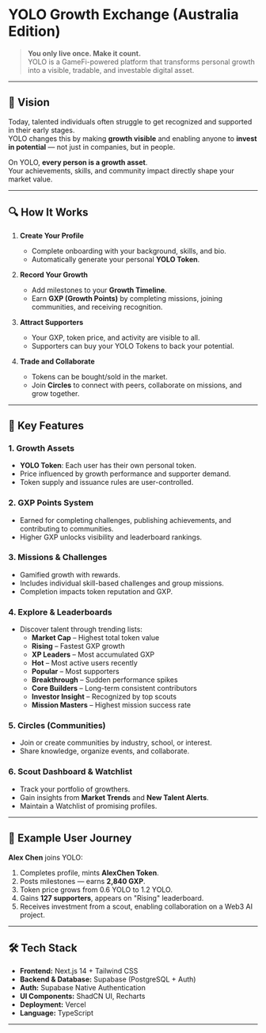 # YOLO Growth Exchange (Australia Edition)

> **You only live once. Make it count.**  
> YOLO is a GameFi-powered platform that transforms personal growth into a visible, tradable, and investable digital asset.

---

## 🌟 Vision

Today, talented individuals often struggle to get recognized and supported in their early stages.  
YOLO changes this by making **growth visible** and enabling anyone to **invest in potential** — not just in companies, but in people.

On YOLO, **every person is a growth asset**.  
Your achievements, skills, and community impact directly shape your market value.

---

## 🔍 How It Works

1. **Create Your Profile**  
   - Complete onboarding with your background, skills, and bio.  
   - Automatically generate your personal **YOLO Token**.

2. **Record Your Growth**  
   - Add milestones to your **Growth Timeline**.  
   - Earn **GXP (Growth Points)** by completing missions, joining communities, and receiving recognition.

3. **Attract Supporters**  
   - Your GXP, token price, and activity are visible to all.  
   - Supporters can buy your YOLO Tokens to back your potential.

4. **Trade and Collaborate**  
   - Tokens can be bought/sold in the market.  
   - Join **Circles** to connect with peers, collaborate on missions, and grow together.

---

## 🎯 Key Features

### 1. Growth Assets
- **YOLO Token**: Each user has their own personal token.
- Price influenced by growth performance and supporter demand.
- Token supply and issuance rules are user-controlled.

### 2. GXP Points System
- Earned for completing challenges, publishing achievements, and contributing to communities.
- Higher GXP unlocks visibility and leaderboard rankings.

### 3. Missions & Challenges
- Gamified growth with rewards.
- Includes individual skill-based challenges and group missions.
- Completion impacts token reputation and GXP.

### 4. Explore & Leaderboards
- Discover talent through trending lists:
  - **Market Cap** – Highest total token value
  - **Rising** – Fastest GXP growth
  - **XP Leaders** – Most accumulated GXP
  - **Hot** – Most active users recently
  - **Popular** – Most supporters
  - **Breakthrough** – Sudden performance spikes
  - **Core Builders** – Long-term consistent contributors
  - **Investor Insight** – Recognized by top scouts
  - **Mission Masters** – Highest mission success rate

### 5. Circles (Communities)
- Join or create communities by industry, school, or interest.
- Share knowledge, organize events, and collaborate.

### 6. Scout Dashboard & Watchlist
- Track your portfolio of growthers.
- Gain insights from **Market Trends** and **New Talent Alerts**.
- Maintain a Watchlist of promising profiles.

---

## 👤 Example User Journey

**Alex Chen** joins YOLO:
1. Completes profile, mints **AlexChen Token**.
2. Posts milestones — earns **2,840 GXP**.
3. Token price grows from 0.6 YOLO to 1.2 YOLO.
4. Gains **127 supporters**, appears on "Rising" leaderboard.
5. Receives investment from a scout, enabling collaboration on a Web3 AI project.

---

## 🛠 Tech Stack

- **Frontend:** Next.js 14 + Tailwind CSS
- **Backend & Database:** Supabase (PostgreSQL + Auth)
- **Auth:** Supabase Native Authentication
- **UI Components:** ShadCN UI, Recharts
- **Deployment:** Vercel
- **Language:** TypeScript

---



